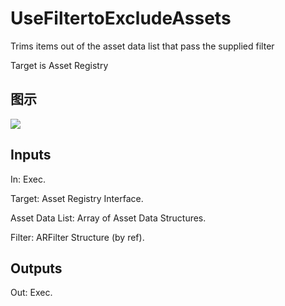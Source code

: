 # UseFiltertoExcludeAssets

Trims items out of the asset data list that pass the supplied filter

Target is Asset Registry

## 图示

![]($-20221218-18011474.png)

## Inputs

In: Exec.

Target: Asset Registry Interface.

Asset Data List: Array of Asset Data Structures.

Filter: ARFilter Structure (by ref).  

## Outputs

Out: Exec.

